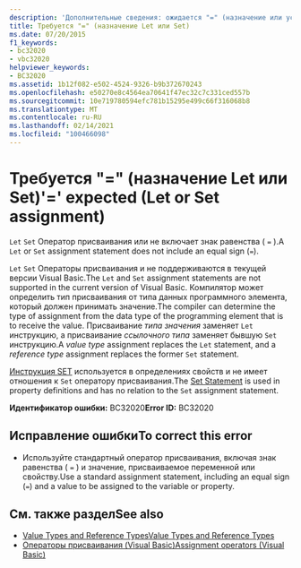 ```yaml
---
description: 'Дополнительные сведения: ожидается "=" (назначение или установка)'
title: Требуется "=" (назначение Let или Set)
ms.date: 07/20/2015
f1_keywords:
- bc32020
- vbc32020
helpviewer_keywords:
- BC32020
ms.assetid: 1b12f082-e502-4524-9326-b9b372670243
ms.openlocfilehash: e50270e8c4564ea70641f47ec32c7c331ced557b
ms.sourcegitcommit: 10e719780594efc781b15295e499c66f316068b8
ms.translationtype: MT
ms.contentlocale: ru-RU
ms.lasthandoff: 02/14/2021
ms.locfileid: "100466098"
---
```

# <a name="-expected-let-or-set-assignment"></a><span data-ttu-id="0a94f-103">Требуется "=" (назначение Let или Set)</span><span class="sxs-lookup"><span data-stu-id="0a94f-103">'=' expected (Let or Set assignment)</span></span>

<span data-ttu-id="0a94f-104">`Let` `Set` Оператор присваивания или не включает знак равенства ( `=` ).</span><span class="sxs-lookup"><span data-stu-id="0a94f-104">A `Let` or `Set` assignment statement does not include an equal sign (`=`).</span></span>  
  
 <span data-ttu-id="0a94f-105">`Let` `Set` Операторы присваивания и не поддерживаются в текущей версии Visual Basic.</span><span class="sxs-lookup"><span data-stu-id="0a94f-105">The `Let` and `Set` assignment statements are not supported in the current version of Visual Basic.</span></span> <span data-ttu-id="0a94f-106">Компилятор может определить тип присваивания от типа данных программного элемента, который должен принимать значение.</span><span class="sxs-lookup"><span data-stu-id="0a94f-106">The compiler can determine the type of assignment from the data type of the programming element that is to receive the value.</span></span> <span data-ttu-id="0a94f-107">Присваивание *типа значения* заменяет `Let` инструкцию, а присваивание *ссылочного типа* заменяет бывшую `Set` инструкцию.</span><span class="sxs-lookup"><span data-stu-id="0a94f-107">A *value type* assignment replaces the `Let` statement, and a *reference type* assignment replaces the former `Set` statement.</span></span>  
  
 <span data-ttu-id="0a94f-108">[Инструкция SET](../language-reference/statements/set-statement.md) используется в определениях свойств и не имеет отношения к `Set` оператору присваивания.</span><span class="sxs-lookup"><span data-stu-id="0a94f-108">The [Set Statement](../language-reference/statements/set-statement.md) is used in property definitions and has no relation to the `Set` assignment statement.</span></span>  
  
 <span data-ttu-id="0a94f-109">**Идентификатор ошибки:** BC32020</span><span class="sxs-lookup"><span data-stu-id="0a94f-109">**Error ID:** BC32020</span></span>  
  
## <a name="to-correct-this-error"></a><span data-ttu-id="0a94f-110">Исправление ошибки</span><span class="sxs-lookup"><span data-stu-id="0a94f-110">To correct this error</span></span>  
  
- <span data-ttu-id="0a94f-111">Используйте стандартный оператор присваивания, включая знак равенства ( `=` ) и значение, присваиваемое переменной или свойству.</span><span class="sxs-lookup"><span data-stu-id="0a94f-111">Use a standard assignment statement, including an equal sign (`=`) and a value to be assigned to the variable or property.</span></span>  
  
## <a name="see-also"></a><span data-ttu-id="0a94f-112">См. также раздел</span><span class="sxs-lookup"><span data-stu-id="0a94f-112">See also</span></span>

- [<span data-ttu-id="0a94f-113">Value Types and Reference Types</span><span class="sxs-lookup"><span data-stu-id="0a94f-113">Value Types and Reference Types</span></span>](../programming-guide/language-features/data-types/value-types-and-reference-types.md)
- [<span data-ttu-id="0a94f-114">Операторы присваивания (Visual Basic)</span><span class="sxs-lookup"><span data-stu-id="0a94f-114">Assignment operators (Visual Basic)</span></span>](../language-reference/operators/assignment-operators.md)
